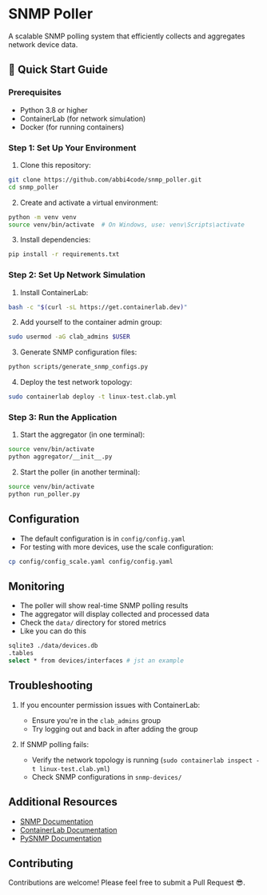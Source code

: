 # SNMP Poller

A scalable SNMP polling system that efficiently collects and aggregates network device data.

## 🚀 Quick Start Guide

### Prerequisites
- Python 3.8 or higher
- ContainerLab (for network simulation)
- Docker (for running containers)

### Step 1: Set Up Your Environment

1. Clone this repository:
```bash
git clone https://github.com/abbi4code/snmp_poller.git
cd snmp_poller
```

2. Create and activate a virtual environment:
```bash
python -m venv venv
source venv/bin/activate  # On Windows, use: venv\Scripts\activate
```

3. Install dependencies:
```bash
pip install -r requirements.txt
```

### Step 2: Set Up Network Simulation

1. Install ContainerLab:
```bash
bash -c "$(curl -sL https://get.containerlab.dev)"
```

2. Add yourself to the container admin group:
```bash
sudo usermod -aG clab_admins $USER
```

3. Generate SNMP configuration files:
```bash
python scripts/generate_snmp_configs.py
```

4. Deploy the test network topology:
```bash
sudo containerlab deploy -t linux-test.clab.yml
```

### Step 3: Run the Application

1. Start the aggregator (in one terminal):
```bash
source venv/bin/activate
python aggregator/__init__.py
```

2. Start the poller (in another terminal):
```bash
source venv/bin/activate
python run_poller.py
```

## Configuration

- The default configuration is in `config/config.yaml`
- For testing with more devices, use the scale configuration:
```bash
cp config/config_scale.yaml config/config.yaml
```

## Monitoring

- The poller will show real-time SNMP polling results
- The aggregator will display collected and processed data
- Check the `data/` directory for stored metrics
- Like you can do this 
```bash
sqlite3 ./data/devices.db
.tables
select * from devices/interfaces # jst an example
```

## Troubleshooting

1. If you encounter permission issues with ContainerLab:
   - Ensure you're in the `clab_admins` group
   - Try logging out and back in after adding the group

2. If SNMP polling fails:
   - Verify the network topology is running (`sudo containerlab inspect -t linux-test.clab.yml`)
   - Check SNMP configurations in `snmp-devices/`

## Additional Resources

- [SNMP Documentation](https://www.ietf.org/rfc/rfc1157.txt)
- [ContainerLab Documentation](https://containerlab.dev/)
- [PySNMP Documentation](https://pysnmp.readthedocs.io/)

## Contributing

Contributions are welcome! Please feel free to submit a Pull Request 😎.
